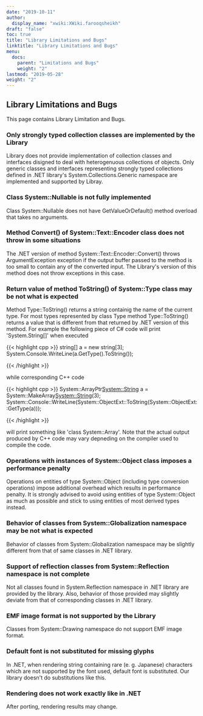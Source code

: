 ```yaml
---
date: "2019-10-11"
author:
  display_name: "xwiki:XWiki.farooqsheikh"
draft: "false"
toc: true
title: "Library Limitations and Bugs"
linktitle: "Library Limitations and Bugs"
menu:
  docs:
    parent: "Limitations and Bugs"
    weight: "2"
lastmod: "2019-05-28"
weight: "2"
---
```


## Library Limitations and Bugs ##

This page contains Library Limitation and Bugs.


### Only strongly typed collection classes are implemented by the Library ###

Library does not provide implementation of collection classes and interfaces disigned to deal with heterogenuous collections of objects. Only generic classes and interfaces representing strongly typed collections defined in .NET library's System.Collections.Generic namespace are implemented and supported by Libray.

### Class System::Nullable<T> is not fully implemented ###

Class System::Nullable<T> does not have GetValueOrDefault() method overload that takes no arguments.

### Method Convert() of System::Text::Encoder class does not throw in some situations ###

The .NET version of method System::Text::Encoder::Convert() throws ArgumentException exception if the output buffer passed to the method is too small to contain any of the converted input. The Library's version of this method does not throw exceptions in this case.

### Return value of method ToString() of System::Type class may be not what is expected ###

Method Type::ToString() returns a string containig the name of the current type. For most types represented by class Type method Type::ToString() returns a value that is different from that returned by .NET version of this method. For example the following piece of C# code will print 'System.String[]' when executed

{{< highlight cpp >}}
string[] a = new string[3];
System.Console.WriteLine(a.GetType().ToString());

{{< /highlight >}}

while corresponding C++ code

{{< highlight cpp >}}
System::ArrayPtr<System::String> a = System::MakeArray<System::String>(3);
System::Console::WriteLine(System::ObjectExt::ToString(System::ObjectExt::GetType(a)));

{{< /highlight >}}

will print something like 'class System::Array<class System::String>'. Note that the actual output produced by C++ code may vary depneding on the compiler used to compile the code.

### Operations with instances of System::Object class imposes a performance penalty ###

Operations on entities of type System::Object (including type conversion operations) impose additional overhead which results in performance penalty. It is strongly advised to avoid using entities of type System::Object as much as possible and stick to using entities of most derived types instead.

### Behavior of classes from System::Globalization namespace may be not what is expected ###

Behavior of classes from System::Globalization namespace may be slightly different from that of same classes in .NET library.

### Support of reflection classes from System::Reflection namespace is not complete ###

Not all classes found in System.Reflection namespace in .NET library are provided by the library. Also, behavior of those provided may slightly deviate from that of corresponding classes in .NET library.

### EMF image format is not supported by the Library ###

Classes from System::Drawing namespace do not support EMF image format.

### Default font is not substituted for missing glyphs ###

In .NET, when rendering string containing rare (e. g. Japanese) characters which are not supported by the font used, default font is substituted. Our library doesn't do substitutions like this.

### Rendering does not work exactly like in .NET ###

After porting, rendering results may change.
